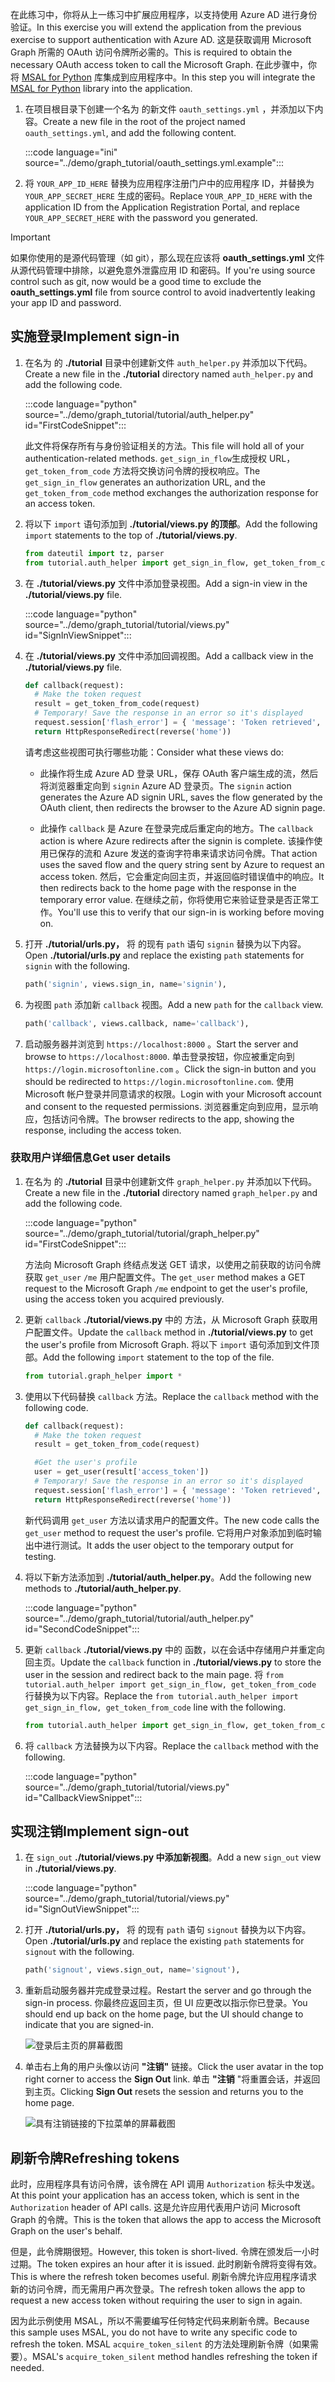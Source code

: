 <!-- markdownlint-disable MD002 MD041 -->

<span data-ttu-id="853ca-101">在此练习中，你将从上一练习中扩展应用程序，以支持使用 Azure AD 进行身份验证。</span><span class="sxs-lookup"><span data-stu-id="853ca-101">In this exercise you will extend the application from the previous exercise to support authentication with Azure AD.</span></span> <span data-ttu-id="853ca-102">这是获取调用 Microsoft Graph 所需的 OAuth 访问令牌所必需的。</span><span class="sxs-lookup"><span data-stu-id="853ca-102">This is required to obtain the necessary OAuth access token to call the Microsoft Graph.</span></span> <span data-ttu-id="853ca-103">在此步骤中，你将 [MSAL for Python](https://github.com/AzureAD/microsoft-authentication-library-for-python) 库集成到应用程序中。</span><span class="sxs-lookup"><span data-stu-id="853ca-103">In this step you will integrate the [MSAL for Python](https://github.com/AzureAD/microsoft-authentication-library-for-python) library into the application.</span></span>

1. <span data-ttu-id="853ca-104">在项目根目录下创建一个名为 的新文件 `oauth_settings.yml` ，并添加以下内容。</span><span class="sxs-lookup"><span data-stu-id="853ca-104">Create a new file in the root of the project named `oauth_settings.yml`, and add the following content.</span></span>

    :::code language="ini" source="../demo/graph_tutorial/oauth_settings.yml.example":::

1. <span data-ttu-id="853ca-105">将 `YOUR_APP_ID_HERE` 替换为应用程序注册门户中的应用程序 ID，并替换为 `YOUR_APP_SECRET_HERE` 生成的密码。</span><span class="sxs-lookup"><span data-stu-id="853ca-105">Replace `YOUR_APP_ID_HERE` with the application ID from the Application Registration Portal, and replace `YOUR_APP_SECRET_HERE` with the password you generated.</span></span>

> [!IMPORTANT]
> <span data-ttu-id="853ca-106">如果你使用的是源代码管理（如 git），那么现在应该将 **oauth_settings.yml** 文件从源代码管理中排除，以避免意外泄露应用 ID 和密码。</span><span class="sxs-lookup"><span data-stu-id="853ca-106">If you're using source control such as git, now would be a good time to exclude the **oauth_settings.yml** file from source control to avoid inadvertently leaking your app ID and password.</span></span>

## <a name="implement-sign-in"></a><span data-ttu-id="853ca-107">实施登录</span><span class="sxs-lookup"><span data-stu-id="853ca-107">Implement sign-in</span></span>

1. <span data-ttu-id="853ca-108">在名为 的 **./tutorial** 目录中创建新文件 `auth_helper.py` 并添加以下代码。</span><span class="sxs-lookup"><span data-stu-id="853ca-108">Create a new file in the **./tutorial** directory named `auth_helper.py` and add the following code.</span></span>

    :::code language="python" source="../demo/graph_tutorial/tutorial/auth_helper.py" id="FirstCodeSnippet":::

    <span data-ttu-id="853ca-109">此文件将保存所有与身份验证相关的方法。</span><span class="sxs-lookup"><span data-stu-id="853ca-109">This file will hold all of your authentication-related methods.</span></span> <span data-ttu-id="853ca-110">`get_sign_in_flow`生成授权 URL， `get_token_from_code` 方法将交换访问令牌的授权响应。</span><span class="sxs-lookup"><span data-stu-id="853ca-110">The `get_sign_in_flow` generates an authorization URL, and the `get_token_from_code` method exchanges the authorization response for an access token.</span></span>

1. <span data-ttu-id="853ca-111">将以下 `import` 语句添加到 **./tutorial/views.py 的顶部**。</span><span class="sxs-lookup"><span data-stu-id="853ca-111">Add the following `import` statements to the top of **./tutorial/views.py**.</span></span>

    ```python
    from dateutil import tz, parser
    from tutorial.auth_helper import get_sign_in_flow, get_token_from_code
    ```

1. <span data-ttu-id="853ca-112">在 **./tutorial/views.py** 文件中添加登录视图。</span><span class="sxs-lookup"><span data-stu-id="853ca-112">Add a sign-in view in the **./tutorial/views.py** file.</span></span>

    :::code language="python" source="../demo/graph_tutorial/tutorial/views.py" id="SignInViewSnippet":::

1. <span data-ttu-id="853ca-113">在 **./tutorial/views.py** 文件中添加回调视图。</span><span class="sxs-lookup"><span data-stu-id="853ca-113">Add a callback view in the **./tutorial/views.py** file.</span></span>

    ```python
    def callback(request):
      # Make the token request
      result = get_token_from_code(request)
      # Temporary! Save the response in an error so it's displayed
      request.session['flash_error'] = { 'message': 'Token retrieved', 'debug': format(result) }
      return HttpResponseRedirect(reverse('home'))
    ```

    <span data-ttu-id="853ca-114">请考虑这些视图可执行哪些功能：</span><span class="sxs-lookup"><span data-stu-id="853ca-114">Consider what these views do:</span></span>

    - <span data-ttu-id="853ca-115">此操作将生成 Azure AD 登录 URL，保存 OAuth 客户端生成的流，然后将浏览器重定向到 `signin` Azure AD 登录页。</span><span class="sxs-lookup"><span data-stu-id="853ca-115">The `signin` action generates the Azure AD signin URL, saves the flow generated by the OAuth client, then redirects the browser to the Azure AD signin page.</span></span>

    - <span data-ttu-id="853ca-116">此操作 `callback` 是 Azure 在登录完成后重定向的地方。</span><span class="sxs-lookup"><span data-stu-id="853ca-116">The `callback` action is where Azure redirects after the signin is complete.</span></span> <span data-ttu-id="853ca-117">该操作使用已保存的流和 Azure 发送的查询字符串来请求访问令牌。</span><span class="sxs-lookup"><span data-stu-id="853ca-117">That action uses the saved flow and the query string sent by Azure to request an access token.</span></span> <span data-ttu-id="853ca-118">然后，它会重定向回主页，并返回临时错误值中的响应。</span><span class="sxs-lookup"><span data-stu-id="853ca-118">It then redirects back to the home page with the response in the temporary error value.</span></span> <span data-ttu-id="853ca-119">在继续之前，你将使用它来验证登录是否正常工作。</span><span class="sxs-lookup"><span data-stu-id="853ca-119">You'll use this to verify that our sign-in is working before moving on.</span></span>

1. <span data-ttu-id="853ca-120">打开 **./tutorial/urls.py，** 将 的现有 `path` 语句 `signin` 替换为以下内容。</span><span class="sxs-lookup"><span data-stu-id="853ca-120">Open **./tutorial/urls.py** and replace the existing `path` statements for `signin` with the following.</span></span>

    ```python
    path('signin', views.sign_in, name='signin'),
    ```

1. <span data-ttu-id="853ca-121">为视图 `path` 添加新 `callback` 视图。</span><span class="sxs-lookup"><span data-stu-id="853ca-121">Add a new `path` for the `callback` view.</span></span>

    ```python
    path('callback', views.callback, name='callback'),
    ```

1. <span data-ttu-id="853ca-122">启动服务器并浏览到 `https://localhost:8000` 。</span><span class="sxs-lookup"><span data-stu-id="853ca-122">Start the server and browse to `https://localhost:8000`.</span></span> <span data-ttu-id="853ca-123">单击登录按钮，你应被重定向到 `https://login.microsoftonline.com` 。</span><span class="sxs-lookup"><span data-stu-id="853ca-123">Click the sign-in button and you should be redirected to `https://login.microsoftonline.com`.</span></span> <span data-ttu-id="853ca-124">使用 Microsoft 帐户登录并同意请求的权限。</span><span class="sxs-lookup"><span data-stu-id="853ca-124">Login with your Microsoft account and consent to the requested permissions.</span></span> <span data-ttu-id="853ca-125">浏览器重定向到应用，显示响应，包括访问令牌。</span><span class="sxs-lookup"><span data-stu-id="853ca-125">The browser redirects to the app, showing the response, including the access token.</span></span>

### <a name="get-user-details"></a><span data-ttu-id="853ca-126">获取用户详细信息</span><span class="sxs-lookup"><span data-stu-id="853ca-126">Get user details</span></span>

1. <span data-ttu-id="853ca-127">在名为 的 **./tutorial** 目录中创建新文件 `graph_helper.py` 并添加以下代码。</span><span class="sxs-lookup"><span data-stu-id="853ca-127">Create a new file in the **./tutorial** directory named `graph_helper.py` and add the following code.</span></span>

    :::code language="python" source="../demo/graph_tutorial/tutorial/graph_helper.py" id="FirstCodeSnippet":::

    <span data-ttu-id="853ca-128">方法向 Microsoft Graph 终结点发送 GET 请求，以使用之前获取的访问令牌获取 `get_user` `/me` 用户配置文件。</span><span class="sxs-lookup"><span data-stu-id="853ca-128">The `get_user` method makes a GET request to the Microsoft Graph `/me` endpoint to get the user's profile, using the access token you acquired previously.</span></span>

1. <span data-ttu-id="853ca-129">更新 `callback` **./tutorial/views.py** 中的 方法，从 Microsoft Graph 获取用户配置文件。</span><span class="sxs-lookup"><span data-stu-id="853ca-129">Update the `callback` method in **./tutorial/views.py** to get the user's profile from Microsoft Graph.</span></span> <span data-ttu-id="853ca-130">将以下 `import` 语句添加到文件顶部。</span><span class="sxs-lookup"><span data-stu-id="853ca-130">Add the following `import` statement to the top of the file.</span></span>

    ```python
    from tutorial.graph_helper import *
    ```

1. <span data-ttu-id="853ca-131">使用以下代码替换 `callback` 方法。</span><span class="sxs-lookup"><span data-stu-id="853ca-131">Replace the `callback` method with the following code.</span></span>

    ```python
    def callback(request):
      # Make the token request
      result = get_token_from_code(request)

      #Get the user's profile
      user = get_user(result['access_token'])
      # Temporary! Save the response in an error so it's displayed
      request.session['flash_error'] = { 'message': 'Token retrieved', 'debug': 'User: {0}\nToken: {1}'.format(user, result) }
      return HttpResponseRedirect(reverse('home'))
    ```

    <span data-ttu-id="853ca-132">新代码调用 `get_user` 方法以请求用户的配置文件。</span><span class="sxs-lookup"><span data-stu-id="853ca-132">The new code calls the `get_user` method to request the user's profile.</span></span> <span data-ttu-id="853ca-133">它将用户对象添加到临时输出中进行测试。</span><span class="sxs-lookup"><span data-stu-id="853ca-133">It adds the user object to the temporary output for testing.</span></span>

1. <span data-ttu-id="853ca-134">将以下新方法添加到 **./tutorial/auth_helper.py**。</span><span class="sxs-lookup"><span data-stu-id="853ca-134">Add the following new methods to **./tutorial/auth_helper.py**.</span></span>

    :::code language="python" source="../demo/graph_tutorial/tutorial/auth_helper.py" id="SecondCodeSnippet":::

1. <span data-ttu-id="853ca-135">更新 `callback` **./tutorial/views.py** 中的 函数，以在会话中存储用户并重定向回主页。</span><span class="sxs-lookup"><span data-stu-id="853ca-135">Update the `callback` function in **./tutorial/views.py** to store the user in the session and redirect back to the main page.</span></span> <span data-ttu-id="853ca-136">将 `from tutorial.auth_helper import get_sign_in_flow, get_token_from_code` 行替换为以下内容。</span><span class="sxs-lookup"><span data-stu-id="853ca-136">Replace the `from tutorial.auth_helper import get_sign_in_flow, get_token_from_code` line with the following.</span></span>

    ```python
    from tutorial.auth_helper import get_sign_in_flow, get_token_from_code, store_user, remove_user_and_token, get_token
    ```

1. <span data-ttu-id="853ca-137">将 `callback` 方法替换为以下内容。</span><span class="sxs-lookup"><span data-stu-id="853ca-137">Replace the `callback` method with the following.</span></span>

    :::code language="python" source="../demo/graph_tutorial/tutorial/views.py" id="CallbackViewSnippet":::

## <a name="implement-sign-out"></a><span data-ttu-id="853ca-138">实现注销</span><span class="sxs-lookup"><span data-stu-id="853ca-138">Implement sign-out</span></span>

1. <span data-ttu-id="853ca-139">在 `sign_out` **./tutorial/views.py 中添加新视图**。</span><span class="sxs-lookup"><span data-stu-id="853ca-139">Add a new `sign_out` view in **./tutorial/views.py**.</span></span>

    :::code language="python" source="../demo/graph_tutorial/tutorial/views.py" id="SignOutViewSnippet":::

1. <span data-ttu-id="853ca-140">打开 **./tutorial/urls.py，** 将 的现有 `path` 语句 `signout` 替换为以下内容。</span><span class="sxs-lookup"><span data-stu-id="853ca-140">Open **./tutorial/urls.py** and replace the existing `path` statements for `signout` with the following.</span></span>

    ```python
    path('signout', views.sign_out, name='signout'),
    ```

1. <span data-ttu-id="853ca-141">重新启动服务器并完成登录过程。</span><span class="sxs-lookup"><span data-stu-id="853ca-141">Restart the server and go through the sign-in process.</span></span> <span data-ttu-id="853ca-142">你最终应返回主页，但 UI 应更改以指示你已登录。</span><span class="sxs-lookup"><span data-stu-id="853ca-142">You should end up back on the home page, but the UI should change to indicate that you are signed-in.</span></span>

    ![登录后主页的屏幕截图](./images/add-aad-auth-01.png)

1. <span data-ttu-id="853ca-144">单击右上角的用户头像以访问 **"注销"** 链接。</span><span class="sxs-lookup"><span data-stu-id="853ca-144">Click the user avatar in the top right corner to access the **Sign Out** link.</span></span> <span data-ttu-id="853ca-145">单击 **"注销** "将重置会话，并返回到主页。</span><span class="sxs-lookup"><span data-stu-id="853ca-145">Clicking **Sign Out** resets the session and returns you to the home page.</span></span>

    ![具有注销链接的下拉菜单的屏幕截图](./images/add-aad-auth-02.png)

## <a name="refreshing-tokens"></a><span data-ttu-id="853ca-147">刷新令牌</span><span class="sxs-lookup"><span data-stu-id="853ca-147">Refreshing tokens</span></span>

<span data-ttu-id="853ca-148">此时，应用程序具有访问令牌，该令牌在 API 调用 `Authorization` 标头中发送。</span><span class="sxs-lookup"><span data-stu-id="853ca-148">At this point your application has an access token, which is sent in the `Authorization` header of API calls.</span></span> <span data-ttu-id="853ca-149">这是允许应用代表用户访问 Microsoft Graph 的令牌。</span><span class="sxs-lookup"><span data-stu-id="853ca-149">This is the token that allows the app to access the Microsoft Graph on the user's behalf.</span></span>

<span data-ttu-id="853ca-150">但是，此令牌期很短。</span><span class="sxs-lookup"><span data-stu-id="853ca-150">However, this token is short-lived.</span></span> <span data-ttu-id="853ca-151">令牌在颁发后一小时过期。</span><span class="sxs-lookup"><span data-stu-id="853ca-151">The token expires an hour after it is issued.</span></span> <span data-ttu-id="853ca-152">此时刷新令牌将变得有效。</span><span class="sxs-lookup"><span data-stu-id="853ca-152">This is where the refresh token becomes useful.</span></span> <span data-ttu-id="853ca-153">刷新令牌允许应用程序请求新的访问令牌，而无需用户再次登录。</span><span class="sxs-lookup"><span data-stu-id="853ca-153">The refresh token allows the app to request a new access token without requiring the user to sign in again.</span></span>

<span data-ttu-id="853ca-154">因为此示例使用 MSAL，所以不需要编写任何特定代码来刷新令牌。</span><span class="sxs-lookup"><span data-stu-id="853ca-154">Because this sample uses MSAL, you do not have to write any specific code to refresh the token.</span></span> <span data-ttu-id="853ca-155">MSAL `acquire_token_silent` 的方法处理刷新令牌（如果需要）。</span><span class="sxs-lookup"><span data-stu-id="853ca-155">MSAL's `acquire_token_silent` method handles refreshing the token if needed.</span></span>

